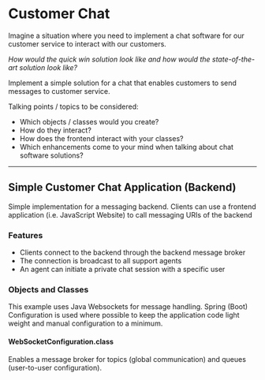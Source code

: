 # Customer Chat

Imagine a situation where you need to implement a chat software for our customer service to interact with our customers.

_How would the quick win solution look like and how would the state-of-the-art solution look like?_

Implement a simple solution for a chat that enables customers to send messages to customer service.

Talking points / topics to be considered:
- Which objects / classes would you create? 
- How do they interact? 
- How does the frontend interact with your classes? 
- Which enhancements come to your mind when talking about chat software solutions?

---

## Simple Customer Chat Application (Backend)
Simple implementation for a messaging backend. Clients can use a frontend application (i.e. JavaScript Website) to call
messaging URIs of the backend

### Features 
- Clients connect to the backend through the backend message broker
- The connection is broadcast to all support agents
- An agent can initiate a private chat session with a specific user

### Objects and Classes
This example uses Java Websockets for message handling. Spring (Boot) Configuration is used where possible to keep the
application code light weight and manual configuration to a minimum.

#### WebSocketConfiguration.class
Enables a message broker for topics (global communication) and queues (user-to-user configuration).
